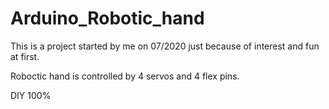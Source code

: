 # Arduino_Robotic_hand

This is a project started by me on 07/2020 just because of interest and fun at first.

Roboctic hand is controlled by 4 servos and 4 flex pins.

DIY 100%
